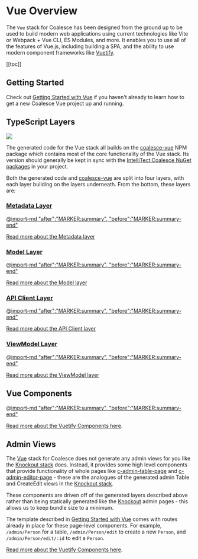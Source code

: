 
# Vue Overview

The `Vue` stack for Coalesce has been designed from the ground up to be used to build modern web applications using current technologies like Vite or Webpack + Vue CLI, ES Modules, and more. It enables you to use all of the features of Vue.js, including building a SPA, and the ability to use modern component frameworks like [Vuetify](https://vuetifyjs.com/). 

[[toc]]

## Getting Started

Check out [Getting Started with Vue](/stacks/vue/getting-started.md) if you haven't already to learn how to get a new Coalesce Vue project up and running.

## TypeScript Layers

[![](https://img.shields.io/npm/v/coalesce-vue/dev?color=42b883&label=coalesce-vue%40dev)](https://www.npmjs.com/package/coalesce-vue)


The generated code for the Vue stack all builds on the [coalesce-vue](https://www.npmjs.com/package/coalesce-vue) NPM package which contains most of the core functionality of the Vue stack.  Its version should generally be kept in sync with the [IntelliTect.Coalesce NuGet packages](https://www.nuget.org/packages/IntelliTect.Coalesce/) in your project.

Both the generated code and [coalesce-vue](https://www.npmjs.com/package/coalesce-vue) are split into four layers, with each layer building on the layers underneath. From the bottom, these layers are:



### [Metadata Layer](/stacks/vue/layers/metadata.md)

@[import-md "after":"MARKER:summary", "before":"MARKER:summary-end"](./layers/metadata.md) 

[Read more about the Metadata layer](/stacks/vue/layers/metadata.md)




### [Model Layer](/stacks/vue/layers/models.md)

@[import-md "after":"MARKER:summary", "before":"MARKER:summary-end"](./layers/models.md) 

[Read more about the Model layer](/stacks/vue/layers/models.md)



### [API Client Layer](/stacks/vue/layers/api-clients.md)

@[import-md "after":"MARKER:summary", "before":"MARKER:summary-end"](./layers/api-clients.md) 

[Read more about the API Client layer](/stacks/vue/layers/api-clients.md)



### [ViewModel Layer](/stacks/vue/layers/viewmodels.md)

@[import-md "after":"MARKER:summary", "before":"MARKER:summary-end"](./layers/viewmodels.md) 

[Read more about the ViewModel layer](/stacks/vue/layers/viewmodels.md)


## Vue Components

@[import-md "after":"MARKER:summary", "before":"MARKER:summary-end"](./coalesce-vue-vuetify/overview.md)

[Read more about the Vuetify Components here](/stacks/vue/coalesce-vue-vuetify/overview.md).

## Admin Views

The [Vue](https://vuejs.org/) stack for Coalesce does not generate any admin views for you like the [Knockout stack](/stacks/ko/overview.md) does. Instead, it provides some high level components that provide functionality of whole pages like [c-admin-table-page](/stacks/vue/coalesce-vue-vuetify/components/c-admin-table-page.md) and [c-admin-editor-page](/stacks/vue/coalesce-vue-vuetify/components/c-admin-editor-page.md) - these are the analogues of the generated admin Table and CreateEdit views in the [Knockout stack](/stacks/ko/overview.md). 

These components are driven off of the generated layers described above rather than being statically generated like the [Knockout](https://knockoutjs.com/) admin pages - this allows us to keep bundle size to a minimum.

The template described in [Getting Started with Vue](/stacks/vue/getting-started.md) comes with routes already in place for these page-level components. For example, ``/admin/Person`` for a table, ``/admin/Person/edit`` to create a new ``Person``, and ``/admin/Person/edit/:id`` to edit a ``Person``.

[Read more about the Vuetify Components here](/stacks/vue/coalesce-vue-vuetify/overview.md).
